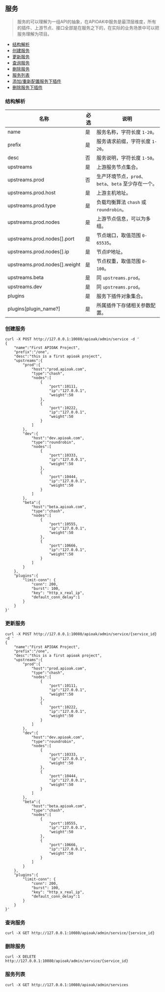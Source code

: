 ## 服务

> 服务的可以理解为一组API的抽象，在APIOAK中服务是最顶层维度，所有的插件、上游节点、接口全部是在服务之下的，在实际的业务场景中可以把服务理解为项目。

- [结构解析](#结构解析)
- [创建服务](#创建服务)
- [更新服务](#更新服务)
- [查询服务](#查询服务)
- [删除服务](#删除服务)
- [服务列表](#服务列表)
- [添加/重新配置服务下插件](#添加/重新配置服务下插件)
- [删除服务下插件](#删除服务下插件)

### 结构解析
|名称|必选|说明|
|---|---|---|
|name                          |是| 服务名称，字符长度 `1-20`。|
|prefix                        |是| 服务请求前缀，字符长度 `1-20`。|
|desc                          |否| 服务说明，字符长度 `1-50`。|
|upstreams                     |是| 上游服务节点集合。|
|upstreams.prod                |否| 生产环境节点，`prod`、`beta`、`beta` 至少存在一个。|
|upstreams.prod.host           |是| 上游主机地址。|
|upstreams.prod.type           |是| 负载均衡算法 `chash` 或 `roundrobin`。|
|upstreams.prod.nodes          |是| 上游节点信息，可以为多组。|
|upstreams.prod.nodes[].port   |是| 节点端口，取值范围 `0-65535`。|
|upstreams.prod.nodes[].ip     |是| 节点IP地址。|
|upstreams.prod.nodes[].weight |是| 节点权重，取值范围 `0-100`。|
|upstreams.beta                |是| 同 `upstreams.prod`。|
|upstreams.dev                 |是| 同 `upstreams.prod`。|
|plugins                       |是| 服务下插件对象集合。|
|plugins[plugin_name?]         |是| 所属插件下存储相关参数配置。|

### 创建服务
```shell
curl -X POST http://127.0.0.1:10080/apioak/admin/service -d '
{
    "name":"First APIOAK Project",
    "prefix":"/one",
    "desc":"this is a first apioak project",
    "upstreams":{
        "prod":{
            "host":"prod.apioak.com",
            "type":"chash",
            "nodes":[
                {
                    "port":10111,
                    "ip":"127.0.0.1",
                    "weight":50
                },
                {
                    "port":10222,
                    "ip":"127.0.0.1",
                    "weight":50
                }
            ]
        },
        "dev":{
            "host":"dev.apioak.com",
            "type":"roundrobin",
            "nodes":[
                {
                    "port":10333,
                    "ip":"127.0.0.1",
                    "weight":50
                },
                {
                    "port":10444,
                    "ip":"127.0.0.1",
                    "weight":50
                }
            ]
        },
        "beta":{
            "host":"beta.apioak.com",
            "type":"chash",
            "nodes":[
                {
                    "port":10555,
                    "ip":"127.0.0.1",
                    "weight":50
                },
                {
                    "port":10666,
                    "ip":"127.0.0.1",
                    "weight":50
                }
            ]
        }
    },
    "plugins":{
        "limit-conn": {
            "conn": 200,
            "burst": 100,
            "key": "http_x_real_ip",
            "default_conn_delay":1
        }
    }
}'
```

### 更新服务
```shell
curl -X POST http://127.0.0.1:10080/apioak/admin/service/{service_id} -d '
{
    "name":"First APIOAK Project",
    "prefix":"/one",
    "desc":"this is a first apioak project",
    "upstreams":{
        "prod":{
            "host":"prod.apioak.com",
            "type":"chash",
            "nodes":[
                {
                    "port":10111,
                    "ip":"127.0.0.1",
                    "weight":50
                },
                {
                    "port":10222,
                    "ip":"127.0.0.1",
                    "weight":50
                }
            ]
        },
        "dev":{
            "host":"dev.apioak.com",
            "type":"roundrobin",
            "nodes":[
                {
                    "port":10333,
                    "ip":"127.0.0.1",
                    "weight":50
                },
                {
                    "port":10444,
                    "ip":"127.0.0.1",
                    "weight":50
                }
            ]
        },
        "beta":{
            "host":"beta.apioak.com",
            "type":"chash",
            "nodes":[
                {
                    "port":10555,
                    "ip":"127.0.0.1",
                    "weight":50
                },
                {
                    "port":10666,
                    "ip":"127.0.0.1",
                    "weight":50
                }
            ]
        }
    },
    "plugins":{
        "limit-conn": {
            "conn": 200,
            "burst": 100,
            "key": "http_x_real_ip",
            "default_conn_delay":1
        }
    }
}'
```

### 查询服务
```shell
curl -X GET http://127.0.0.1:10080/apioak/admin/service/{service_id}
```


### 删除服务
```shell
curl -X DELETE http://127.0.0.1:10080/apioak/admin/service/{service_id}
```


### 服务列表
```shell
curl -X GET http://127.0.0.1:10080/apioak/admin/services
```
